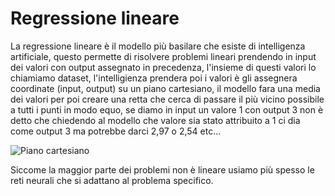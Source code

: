 # Regressione lineare

La regressione lineare è il modello più basilare che esiste di intelligenza artificiale, questo permette di risolvere problemi lineari prendendo in input dei valori con output assegnato in precedenza, l'insieme di questi valori lo chiamiamo dataset, l'intelligienza prendera poi i valori è gli assegnera coordinate (input, output) su un piano cartesiano, il modello fara una media dei valori per poi creare una retta che cerca di passare il più vicino possibile a tutti i punti in modo equo, se diamo in input un valore 1 con output 3 non è detto che chiedendo al modello che valore sia stato attribuito a 1 ci dia come output 3 ma potrebbe darci 2,97 o 2,54 etc...

![Piano cartesiano]([https://www.google.com/imgres?q=regressione%20lineare&imgurl=https%3A%2F%2Fupload.wikimedia.org%2Fwikipedia%2Fcommons%2Fthumb%2Fb%2Fbe%2FNormdist_regression.png%2F350px-Normdist_regression.png&imgrefurl=https%3A%2F%2Fit.wikipedia.org%2Fwiki%2FRegressione_lineare&docid=aOcQ3dCm5e9McM&tbnid=xhJlDeDhCidI2M&vet=12ahUKEwjT-PDEmdqNAxV887sIHdxfFooQM3oECBoQAA..i&w=350&h=288&hcb=2&ved=2ahUKEwjT-PDEmdqNAxV887sIHdxfFooQM3oECBoQAA](https://upload.wikimedia.org/wikipedia/commons/thumb/b/be/Normdist_regression.png/350px-Normdist_regression.png))

Siccome la maggior parte dei problemi non è lineare usiamo più spesso le reti neurali che si adattano al problema specifico.
